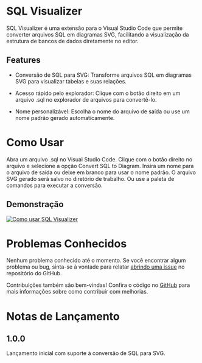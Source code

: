 # SQL Visualizer

SQL Visualizer é uma extensão para o Visual Studio Code que permite converter arquivos SQL em diagramas SVG, facilitando a visualização da estrutura de bancos de dados diretamente no editor.

## Features


- Conversão de SQL para SVG: Transforme arquivos SQL em diagramas SVG para visualizar tabelas e suas relações.

- Acesso rápido pelo explorador: Clique com o botão direito em um arquivo .sql no explorador de arquivos para convertê-lo.

- Nome personalizável: Escolha o nome do arquivo de saída ou use um nome padrão gerado automaticamente.

# Como Usar

Abra um arquivo .sql no Visual Studio Code.
Clique com o botão direito no arquivo e selecione a opção Convert SQL to Diagram.
Insira um nome para o arquivo de saída ou deixe em branco para usar o nome padrão.
O arquivo SVG gerado será salvo no diretório de trabalho.
Ou use a paleta de comandos para executar a conversão.

## Demonstração

[![Como usar SQL Visualizer](https://img.youtube.com/vi/zOQM5RPOCFQ/0.jpg)](https://youtu.be/zOQM5RPOCFQ)



# Problemas Conhecidos

Nenhum problema conhecido até o momento. Se você encontrar algum problema ou bug, sinta-se à vontade para relatar [abrindo uma issue](https://github.com/SEU_USUARIO/sql-visualizer/issues) no repositório do GitHub.

Contribuições também são bem-vindas! Confira o código no [GitHub](https://github.com/SEU_USUARIO/sql-visualizer) para mais informações sobre como contribuir com melhorias.


# Notas de Lançamento

## 1.0.0

Lançamento inicial com suporte à conversão de SQL para SVG.